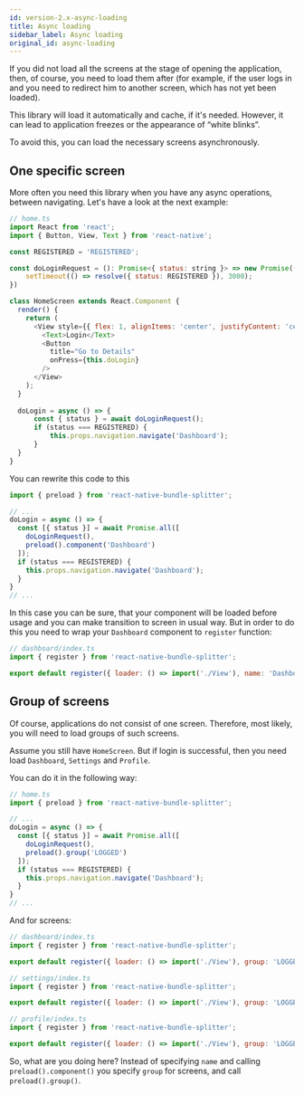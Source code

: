```yaml
---
id: version-2.x-async-loading
title: Async loading
sidebar_label: Async loading
original_id: async-loading
---
```


If you did not load all the screens at the stage of opening the application, then, of course, you need to load them after (for example, if the user logs in and you need to redirect him to another screen, which has not yet been loaded).

This library will load it automatically and cache, if it's needed. However, it can lead to application freezes or the appearance of “white blinks”.

To avoid this, you can load the necessary screens asynchronously.

## One specific screen

More often you need this library when you have any async operations, between navigating. Let's have a look at the next example:

```js
// home.ts
import React from 'react';
import { Button, View, Text } from 'react-native';

const REGISTERED = 'REGISTERED';

const doLoginRequest = (): Promise<{ status: string }> => new Promise((resolve) => {
    setTimeout(() => resolve({ status: REGISTERED }), 3000);
})

class HomeScreen extends React.Component {
  render() {
    return (
      <View style={{ flex: 1, alignItems: 'center', justifyContent: 'center' }}>
        <Text>Login</Text>
        <Button
          title="Go to Details"
          onPress={this.doLogin}
        />
      </View>
    );
  }
  
  doLogin = async () => {
      const { status } = await doLoginRequest();
      if (status === REGISTERED) {
          this.props.navigation.navigate('Dashboard');
      }
  }
}
```

You can rewrite this code to this

```js
import { preload } from 'react-native-bundle-splitter';

// ...
doLogin = async () => {
  const [{ status }] = await Promise.all([
    doLoginRequest(),
    preload().component('Dashboard')
  ]);
  if (status === REGISTERED) {
    this.props.navigation.navigate('Dashboard');
  }
}
// ...
```

In this case you can be sure, that your component will be loaded before usage and you can make transition to screen in usual way. But in order to do this you need to wrap your `Dashboard` component to `register` function:

```js
// dashboard/index.ts
import { register } from 'react-native-bundle-splitter';

export default register({ loader: () => import('./View'), name: 'Dashboard' });
```

## Group of screens

Of course, applications do not consist of one screen. Therefore, most likely, you will need to load groups of such screens.

Assume you still have `HomeScreen`. But if login is successful, then you need load `Dashboard`, `Settings` and `Profile`.

You can do it in the following way:

```javascript
// home.ts
import { preload } from 'react-native-bundle-splitter';

// ...
doLogin = async () => {
  const [{ status }] = await Promise.all([
    doLoginRequest(),
    preload().group('LOGGED')
  ]);
  if (status === REGISTERED) {
    this.props.navigation.navigate('Dashboard');
  }
}
// ...
```

And for screens:

```js
// dashboard/index.ts
import { register } from 'react-native-bundle-splitter';

export default register({ loader: () => import('./View'), group: 'LOGGED' });
```

```js
// settings/index.ts
import { register } from 'react-native-bundle-splitter';

export default register({ loader: () => import('./View'), group: 'LOGGED' });
```

```js
// profile/index.ts
import { register } from 'react-native-bundle-splitter';

export default register({ loader: () => import('./View'), group: 'LOGGED' });
```

So, what are you doing here? Instead of specifying `name` and calling `preload().component()` you specify `group` for screens, and call `preload().group()`.